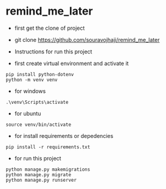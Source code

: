 # remind_me_later
* first get the clone of project
* git clone https://github.com/souravojhaji/remind_me_later
* Instructions for run this project

* first create virtual environment and activate it

```
pip install python-dotenv
python -m venv venv
```

* for windows
```
.\venv\Scripts\activate
```

* for ubuntu
```
source venv/bin/activate
```

* for install requirements or depedencies
```
pip install -r requirements.txt
```
* for run this project
```
python manage.py makemigrations
python manage.py migrate
python manage.py runserver
```
